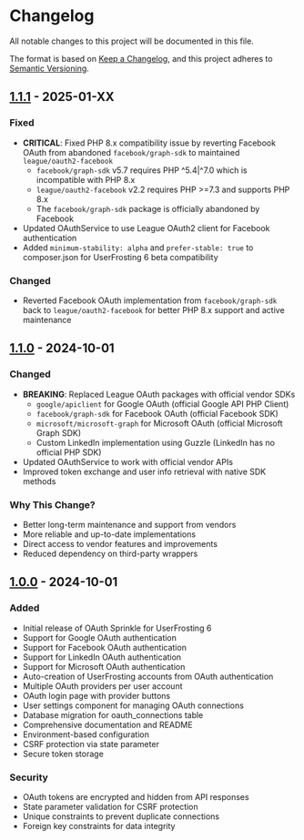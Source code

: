 # Changelog

All notable changes to this project will be documented in this file.

The format is based on [Keep a Changelog](https://keepachangelog.com/en/1.0.0/),
and this project adheres to [Semantic Versioning](https://semver.org/spec/v2.0.0.html).

## [1.1.1] - 2025-01-XX

### Fixed
- **CRITICAL**: Fixed PHP 8.x compatibility issue by reverting Facebook OAuth from abandoned `facebook/graph-sdk` to maintained `league/oauth2-facebook`
  - `facebook/graph-sdk` v5.7 requires PHP ^5.4|^7.0 which is incompatible with PHP 8.x
  - `league/oauth2-facebook` v2.2 requires PHP >=7.3 and supports PHP 8.x
  - The `facebook/graph-sdk` package is officially abandoned by Facebook
- Updated OAuthService to use League OAuth2 client for Facebook authentication
- Added `minimum-stability: alpha` and `prefer-stable: true` to composer.json for UserFrosting 6 beta compatibility

### Changed
- Reverted Facebook OAuth implementation from `facebook/graph-sdk` back to `league/oauth2-facebook` for better PHP 8.x support and active maintenance

## [1.1.0] - 2024-10-01

### Changed
- **BREAKING**: Replaced League OAuth packages with official vendor SDKs
  - `google/apiclient` for Google OAuth (official Google API PHP Client)
  - `facebook/graph-sdk` for Facebook OAuth (official Facebook SDK)
  - `microsoft/microsoft-graph` for Microsoft OAuth (official Microsoft Graph SDK)
  - Custom LinkedIn implementation using Guzzle (LinkedIn has no official PHP SDK)
- Updated OAuthService to work with official vendor APIs
- Improved token exchange and user info retrieval with native SDK methods

### Why This Change?
- Better long-term maintenance and support from vendors
- More reliable and up-to-date implementations
- Direct access to vendor features and improvements
- Reduced dependency on third-party wrappers

## [1.0.0] - 2024-10-01

### Added
- Initial release of OAuth Sprinkle for UserFrosting 6
- Support for Google OAuth authentication
- Support for Facebook OAuth authentication
- Support for LinkedIn OAuth authentication
- Support for Microsoft OAuth authentication
- Auto-creation of UserFrosting accounts from OAuth authentication
- Multiple OAuth providers per user account
- OAuth login page with provider buttons
- User settings component for managing OAuth connections
- Database migration for oauth_connections table
- Comprehensive documentation and README
- Environment-based configuration
- CSRF protection via state parameter
- Secure token storage

### Security
- OAuth tokens are encrypted and hidden from API responses
- State parameter validation for CSRF protection
- Unique constraints to prevent duplicate connections
- Foreign key constraints for data integrity

[1.1.1]: https://github.com/ssnukala/sprinkle-oauth/releases/tag/v1.1.1
[1.1.0]: https://github.com/ssnukala/sprinkle-oauth/releases/tag/v1.1.0
[1.0.0]: https://github.com/ssnukala/sprinkle-oauth/releases/tag/v1.0.0

